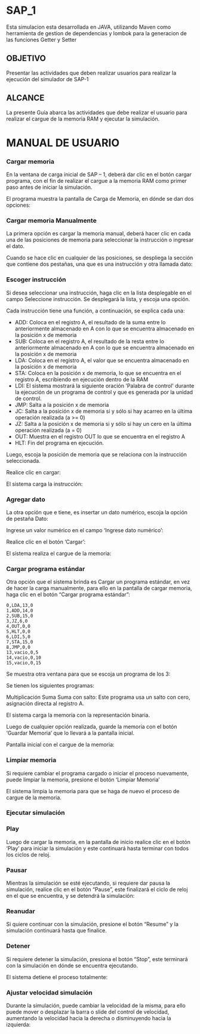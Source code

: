 # SAP_1

Esta simulacion esta desarrollada en JAVA, utilizando Maven como herramienta de gestion de dependencias y lombok para la generacion de las funciones Getter y Setter


## OBJETIVO

Presentar las actividades que deben realizar usuarios para realizar la ejecución del simulador de SAP-1


## ALCANCE

La presente Guía abarca las actividades que debe realizar el usuario para realizar el cargue de la memoria RAM y ejecutar la simulación.


# MANUAL DE USUARIO

### Cargar memoria

En la ventana de carga inicial de SAP – 1, deberá dar clic en el botón cargar programa, con el fin de realizar el cargue a la memoria RAM como primer paso antes de iniciar la simulación. 

El programa muestra la pantalla de Carga de Memoria, en dónde se dan dos opciones: 

### Cargar memoria Manualmente

La primera opción es cargar la memoria manual, deberá hacer clic en cada una de las posiciones de memoria para seleccionar la instrucción o ingresar el dato.

Cuando se hace clic en cualquier de las posiciones, se despliega la sección que contiene dos pestañas, una que es una instrucción y otra llamada dato:   

### Escoger instrucción

Si desea seleccionar una instrucción, haga clic en la lista desplegable en el campo Seleccione instrucción. Se desplegará la lista, y escoja una opción.

Cada instrucción tiene una función, a continuación, se explica cada una: 

- ADD: Coloca en el registro A, el resultado de la suma entre lo anteriormente almacenado en A con lo que se encuentra almacenado en la posición x de memoria
- SUB: Coloca en el registro A, el resultado de la resta entre lo anteriormente almacenado en A con lo que se encuentra almacenado en la posición x de memoria
- LDA: Coloca en el registro A, el valor que se encuentra almacenado en la posición x de memoria
- STA: Coloca en la posición x de memoria, lo que se encuentra en el registro A, escribiendo en ejecución dentro de la RAM
- LDI: El sistema mostrará la siguiente oración 'Palabra de control' durante la ejecución de un programa de control y que es generada por la unidad de control.
- JMP: Salta a la posición x de memoria
- JC: Salta a la posición x de memoria si y sólo si hay acarreo en la última operación realizada (a >= 0)
- JZ: Salta a la posición x de memoria si y sólo si hay un cero en la última operación realizada (a = 0)
- OUT: Muestra en el registro OUT lo que se encuentra en el registro A
- HLT: Fin del programa en ejecución.

Luego, escoja la posición de memoria que se relaciona con la instrucción seleccionada. 

Realice clic en cargar: 

El sistema carga la instrucción: 

### Agregar dato

La otra opción que e tiene, es insertar un dato numérico, escoja la opción de pestaña Dato: 

Ingrese un valor numérico en el campo ‘Ingrese dato numérico’: 

Realice clic en el botón ‘Cargar’: 

El sistema realiza el cargue de la memoria:

### Cargar programa estándar

Otra opción que el sistema brinda es Cargar un programa estándar, en vez de hacer la carga manualmente, para ello en la pantalla de cargar memoria, haga clic en el botón “Cargar programa estándar”:

~~~
0,LDA,13,0
1,ADD,14,0
2,SUB,15,0
3,JZ,6,0
4,OUT,0,0
5,HLT,0,0
6,LDI,5,0
7,STA,15,0
8,JMP,0,0
13,vacio,0,5
14,vacio,0,10
15,vacio,0,15
~~~

Se muestra otra ventana para que se escoja un programa de los 3: 

Se tienen los siguientes programas: 

Multiplicación
Suma
Suma con salto: Este programa usa un salto con cero, asignación directa al registro A.

El sistema carga la memoria con la representación binaria. 

Luego de cualquier opción realizada, guarde la memoria con el botón ‘Guardar Memoria’ que lo llevará a la pantalla inicial. 

Pantalla inicial con el cargue de la memoria:

### Limpiar memoria

Si requiere cambiar el programa cargado o iniciar el proceso nuevamente, puede limpiar la memoria, presione el botón ‘Limpiar Memoria’

El sistema limpia la memoria para que se haga de nuevo el proceso de cargue de la memoria.

### Ejecutar simulación 

### Play

Luego de cargar la memoria, en la pantalla de inicio realice clic en el botón ‘Play’ para iniciar la simulación y este continuará hasta terminar con todos los ciclos de reloj. 

### Pausar

Mientras la simulación se esté ejecutando, si requiere dar pausa la simulación, realice clic en el botón “Pause”, este finalizará el ciclo de reloj en el que se encuentra, y se detendrá la simulación:

### Reanudar

Si quiere continuar con la simulación, presione el botón “Resume” y la simulación continuará hasta que finalice. 

### Detener

Si requiere detener la simulación, presiona el botón “Stop”, este terminará con la simulación en dónde se encuentra ejecutando.

El sistema detiene el proceso totalmente: 

### Ajustar velocidad simulación

Durante la simulación, puede cambiar la velocidad de la misma, para ello puede mover o desplazar la barra o slide del control de velocidad, aumentando la velocidad hacia la derecha o disminuyendo hacia la izquierda: 
